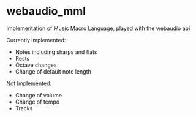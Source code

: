 webaudio_mml
============

Implementation of Music Macro Language, played with the webaudio api


Currently implemented:  
* Notes including sharps and flats  
* Rests  
* Octave changes  
* Change of default note length  

Not Implemented:  
* Change of volume  
* Change of tempo  
* Tracks  